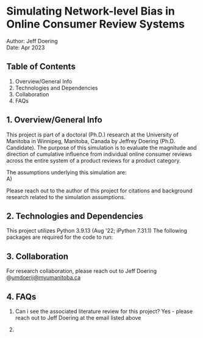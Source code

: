 # Simulating Network-level Bias in Online Consumer Review Systems
Author: Jeff Doering  
Date: Apr 2023

## Table of Contents
1. Overview/General Info
2. Technologies and Dependencies
3. Collaboration
4. FAQs

## 1. Overview/General Info
This project is part of a doctoral (Ph.D.) research at the University of Manitoba in Winnipeg, Manitoba, Canada by Jeffrey Doering (Ph.D. Candidate). The purpose of this simulation is to evaluate the magnitude and direction of cumulative influence from individual online consumer reviews across the entire system of a product reviews for a product category. 

The assumptions underlying this simulation are:  
A) 

Please reach out to the author of this project for citations and background research related to the simulation assumptions.

## 2. Technologies and Dependencies
This project utilizes Python 3.9.13 (Aug '22; iPython 7.31.1)
The following packages are required for the code to run:


## 3. Collaboration
For research collaboration, please reach out to Jeff Doering @umdoerij@myumanitoba.ca

## 4. FAQs
1) Can i see the associated literature review for this project?
Yes - please reach out to Jeff Doering at the email listed above

2) 
